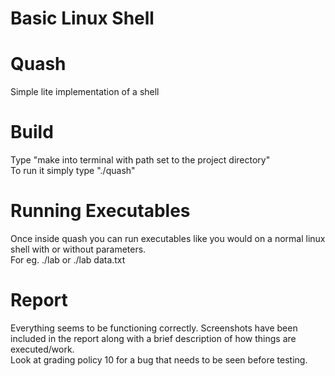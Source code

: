 # Basic Linux Shell
# Quash
Simple lite implementation of a shell
# Build
Type "make into terminal with path set to the project directory"  
To run it simply type "./quash"
# Running Executables
Once inside quash you can run executables like you would on a normal linux shell with or without parameters.  
For eg. ./lab or ./lab data.txt
# Report
Everything seems to be functioning correctly. Screenshots have been included in the report along with a brief description of how things are executed/work.  
Look at grading policy 10 for a bug that needs to be seen before testing.
